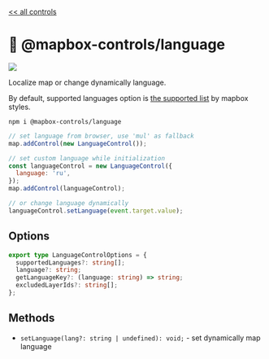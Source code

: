 [<< all controls](/README.md)

# 📖 @mapbox-controls/language

![](https://github.com/korywka/mapbox-controls/assets/988471/b2984a79-73f0-43e2-96b3-782b4b9970dc)

Localize map or change dynamically language.

By default, supported languages option is [the supported list](https://docs.mapbox.com/data/tilesets/reference/mapbox-streets-v8/#common-fields) by mapbox styles.

```
npm i @mapbox-controls/language
```

```js
// set language from browser, use 'mul' as fallback
map.addControl(new LanguageControl());

// set custom language while initialization
const languageControl = new LanguageControl({
  language: 'ru',
});
map.addControl(languageControl);

// or change language dynamically
languageControl.setLanguage(event.target.value);
```

## Options

```ts
export type LanguageControlOptions = {
  supportedLanguages?: string[];
  language?: string;
  getLanguageKey?: (language: string) => string;
  excludedLayerIds?: string[];
};
```

## Methods

- `setLanguage(lang?: string | undefined): void;` - set dynamically map language
